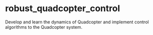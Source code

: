 # robust_quadcopter_control
Develop and learn the dynamics of Quadcopter and implement control algorithms to the Quadcopter system.
